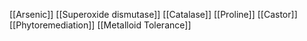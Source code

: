 [[Arsenic]]
[[Superoxide dismutase]]
[[Catalase]]
[[Proline]]
[[Castor]]
[[Phytoremediation]]
[[Metalloid Tolerance]]
